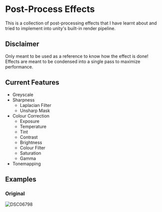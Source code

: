# Post-Process Effects
This is a collection of post-processing effects that I have learnt about and tried to implement into unity's built-in render pipeline.

## Disclaimer
Only meant to be used as a reference to know how the effect is done!
</br>Effects are meant to be condensed into a single pass to maximize performance.

## Current Features
- Greyscale
- Sharpness
  - Laplacian Filter
  - Unsharp Mask
- Colour Correction
    - Exposure
    - Temperature
    - Tint
    - Contrast
    - Brightness
    - Colour Filter
    - Saturation
    - Gamma
- Tonemapping

 ## Examples
 ### Original
 ![DSC06798](https://github.com/yanchn-lim/Post-Process-Effects/assets/105861890/98ee41e6-38ce-4298-be1f-56e34db735dc)

